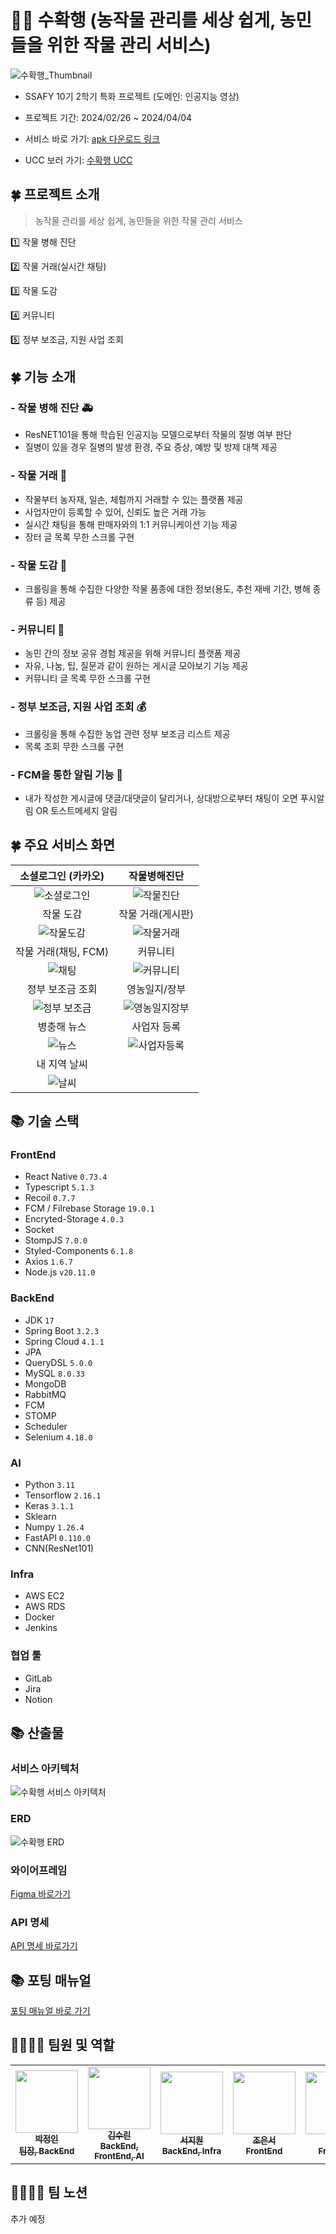 # 🌿🌾 수확행 (농작물 관리를 세상 쉽게, 농민들을 위한 작물 관리 서비스)

![수확행_Thumbnail](./outputs/수확행_Thumbnail.png)

-   SSAFY 10기 2학기 특화 프로젝트 (도메인: 인공지능 영상)

-   프로젝트 기간: 2024/02/26 ~ 2024/04/04

-   서비스 바로 가기: [apk 다운로드 링크](https://drive.google.com/file/d/1AOGnOemdUMYsREo-WDJIZIRlhx45Le7V/view?usp=drive_link)

-   UCC 보러 가기: [수확행 UCC](https://drive.google.com/file/d/1ukvxR31llgiDl1QUO05r4MQ-XfAmhanT/view?usp=sharing)

## 🍀 프로젝트 소개

> 농작물 관리를 세상 쉽게, 농민들을 위한 작물 관리 서비스

1️⃣ 작물 병해 진단

2️⃣ 작물 거래(실시간 채팅)

3️⃣ 작물 도감

4️⃣ 커뮤니티

5️⃣ 정부 보조금, 지원 사업 조회

## 🍀 기능 소개

### - 작물 병해 진단 🚑

-   ResNET101을 통해 학습된 인공지능 모델으로부터 작물의 질병 여부 판단
-   질병이 있을 경우 질병의 발생 환경, 주요 증상, 예방 및 방제 대책 제공

### - 작물 거래 💸

-   작물부터 농자재, 일손, 체험까지 거래할 수 있는 플랫폼 제공
-   사업자만이 등록할 수 있어, 신뢰도 높은 거래 가능
-   실시간 채팅을 통해 판매자와의 1:1 커뮤니케이션 기능 제공
-   장터 글 목록 무한 스크롤 구현

### - 작물 도감 🥕

-   크롤링을 통해 수집한 다양한 작물 품종에 대한 정보(용도, 추천 재배 기간, 병해 종류 등) 제공

### - 커뮤니티 💬

-   농민 간의 정보 공유 경험 제공을 위해 커뮤니티 플랫폼 제공
-   자유, 나눔, 팁, 질문과 같이 원하는 게시글 모아보기 기능 제공
-   커뮤니티 글 목록 무한 스크롤 구현

### - 정부 보조금, 지원 사업 조회 💰

-   크롤링을 통해 수집한 농업 관련 정부 보조금 리스트 제공
-   목록 조회 무한 스크롤 구현

### - FCM을 통한 알림 기능 🔔

-   내가 작성한 게시글에 댓글/대댓글이 달리거나, 상대방으로부터 채팅이 오면 푸시알림 OR 토스트메세지 알림

## 🍀 주요 서비스 화면

|               소셜로그인 (카카오)               |                    작물병해진단                    |
| :---------------------------------------------: | :------------------------------------------------: |
| ![소셜로그인](./outputs/gifs/0_소셜로그인.gif)  |       ![작물진단](./outputs/gifs/1_진단.gif)       |
|                    작물 도감                    |                 작물 거래(게시판)                  |
|   ![작물도감](./outputs/gifs/2_작물도감.gif)    |     ![작물거래](./outputs/gifs/3_작물거래.gif)     |
|              작물 거래(채팅, FCM)               |                      커뮤니티                      |
|       ![채팅](./outputs/gifs/4_채팅.gif)        |     ![커뮤니티](./outputs/gifs/5_커뮤니티.gif)     |
|                정부 보조금 조회                 |                   영농일지/장부                    |
| ![정부 보조금](./outputs/gifs/6_정부보조금.gif) | ![영농일지장부](./outputs/gifs/7_영농일지장부.gif) |
|                   병충해 뉴스                   |                    사업자 등록                     |
|       ![뉴스](./outputs/gifs/8_뉴스.gif)        |     ![사업자등록](./outputs/gifs/9_사업자.gif)     |
|                  내 지역 날씨                   |                                                    |
|       ![날씨](./outputs/gifs/10_날씨.gif)       |                                                    |

## 📚 기술 스택

### FrontEnd

-   React Native `0.73.4`
-   Typescript `5.1.3`
-   Recoil `0.7.7`
-   FCM / Filrebase Storage `19.0.1`
-   Encryted-Storage `4.0.3`
-   Socket
-   StompJS `7.0.0`
-   Styled-Components `6.1.8`
-   Axios `1.6.7`
-   Node.js `v20.11.0`

### BackEnd

-   JDK `17`
-   Spring Boot `3.2.3`
-   Spring Cloud `4.1.1`
-   JPA
-   QueryDSL `5.0.0`
-   MySQL `8.0.33`
-   MongoDB
-   RabbitMQ
-   FCM
-   STOMP
-   Scheduler
-   Selenium `4.18.0`

### AI

-   Python `3.11`
-   Tensorflow `2.16.1`
-   Keras `3.1.1`
-   Sklearn
-   Numpy `1.26.4`
-   FastAPI `0.110.0`
-   CNN(ResNet101)

### Infra

-   AWS EC2
-   AWS RDS
-   Docker
-   Jenkins

### 협업 툴

-   GitLab
-   Jira
-   Notion

## 📚 산출물

### 서비스 아키텍처

![수확행 서비스 아키텍처](./outputs/수확행_서비스아키텍처.png)

### ERD

![수확행 ERD](./outputs/수확행_ERD.png)

### 와이어프레임

[Figma 바로가기](https://www.figma.com/file/KLa5YoXgr9IYqga20CFN6w/%EC%88%98%ED%99%95%ED%96%89?type=design&node-id=0%3A1&mode=design&t=SWZ4E8GaFjO4Bqws-1)

### API 명세

[API 명세 바로가기](./outputs/API_명세서.pdf)

## 📚 포팅 매뉴얼

[포팅 매뉴얼 바로 가기](./exec/포팅매뉴얼.md)

## 👨‍👨‍👧‍👦 팀원 및 역할

<table>
   <tr>
      <td align="center"><a href="https://github.com/Ahrang777"><img src="https://avatars.githubusercontent.com/u/59478159?v=4" width="100px;" alt=""/><br /><sub><b>박정인<br/>팀장, BackEnd</b></sub></a></td>
      <td align="center"><a href="https://github.com/uhyeon19"><img src="https://avatars.githubusercontent.com/u/51315222?v=4" width="100px;" alt=""/><br /><sub><b>김수린<br/>BackEnd, FrontEnd, AI</b></sub></a></td>
      <td align="center"><a href="https://github.com/jiwonss"><img src="https://avatars.githubusercontent.com/u/72875528?v=44" width="100px;" alt=""/><br /><sub><b>서지원<br/>BackEnd, Infra</b></sub></a></td>
      <td align="center"><a href="https://github.com/eundeok9"><img src="https://avatars.githubusercontent.com/u/100702397?v=4" width="100px;" alt=""/><br /><sub><b>조은서<br/>FrontEnd</b></sub></a></td>
      <td align="center"><a href="https://github.com/"><img src="https://avatars.githubusercontent.com/u/5131522?v=4" width="100px;" alt=""/><br /><sub><b>오민상<br/>FrontEnd</b></sub></a></td>
      <td align="center"><a href="https://github.com/markrla"><img src="https://avatars.githubusercontent.com/u/139411566?v=4" width="100px;" alt=""/><br /><sub><b>김범수<br/>FrontEnd</b></sub></a></td>
   </tr>
</table>

## 👨‍👨‍👧‍👦 팀 노션

추가 예정

